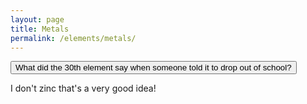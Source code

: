 ```yaml
---
layout: page
title: Metals
permalink: /elements/metals/
---
```

<button>What did the 30th element say when someone told it to drop out of school?</button> 

I don't zinc that's a very good idea!